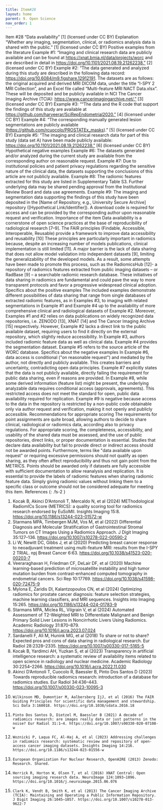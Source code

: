 ```yaml
---
title: Item#28
layout: home
parent: 9. Open Science
nav_order: 1
---
```


Item #28
“Data availability” [1]  (licensed under CC BY)
Explanation
“Whether any imaging, segmentation, clinical, or radiomics analysis data is shared with the public.” [1] (licensed under CC BY)
Positive examples from the literature
Example #1: “Imaging and clinical research data are publicly available and can be found at https://xnat.bmia.nl/data/projects/worc and are described in detail in https://doi.org/10.1101/2021.08.19.21262238.” [2] (licensed under CC BY)
Example #2: “The data generated and analyzed during this study are described in the following data record: https://doi.org/10.6084/m9.figshare.12912191. The datasets are as follows: the original acquired and derived MRI DICOM data, under the title “I-SPY 2 MRI Collection”, and an Excel file called “Multi-feature MRI NACT Data.xlsx”. These will be deposited and be publicly available in NCI The Cancer Imaging Archive (TCIA): https://www.cancerimagingarchive.net/.” [3] (licensed under CC BY)
Example #3: ““The data and the R code that support the findings of this study are available at https://github.com/harveerar/SciRepEndometrial2020.” [4] (licensed under CC BY)
Example #4: “The corresponding manually generated lesion segmentations are publicly available (https://github.com/rcuocolo/PROSTATEx_masks).” [5] (licensed under CC BY)
Example #5: “The imaging and clinical research data for part of this study (data set A) have been made publicly available: https://doi.org/10.1101/2021.08.19.21262238.” [6] (licensed under CC BY)
Hypothetical negative examples
Example #6: The datasets generated and/or analyzed during the current study are available from the corresponding author on reasonable request.
Example #7: Due to institutional policies and patient privacy regulations regarding the sensitive nature of the clinical data, the datasets supporting the conclusions of this article are not publicly available.
Example #8: The radiomic features extracted for this study are listed in Supplementary Table S3. Further underlying data may be shared pending approval from the Institutional Review Board and data use agreements.
Example #9:  The imaging and segmentation data supporting the findings of this study have been deposited in the [Name of Repository, e.g., University Secure Archive] repository ([Hypothetical Link/Identifier]). A download code is required for access and can be provided by the corresponding author upon reasonable request and verification.
Importance of the item 
Data availability is a cornerstone of open science practices at the base of reproducibility of radiological research [7–9]. The FAIR principles (Findable, Accessible, Interoperable, Reusable) provide a framework to improve data accessibility and reusability [10] These principles are particularly important in radiomics because, despite an increasing number of models publications, clinical implementation is still limited [11]. A major barrier is the lack of data sharing that does not allow model validation into independent datasets [9], limiting the generalizability of the developed models. As a result, some attempts have been made to promote this process, such as the RadiomicsHub [12]- a repository of radiomics features extracted from public imaging datasets – or RadBase [9] – a searchable radiomic research database. These initiatives of data sharing in radiomics are fundamental and could pave the way to more transparent protocols and favor a progressive widespread clinical adoption.
Specifics about the positive examples
The included examples demonstrate different possibilities of data sharing that range from single databases of extracted radiomic features, as in Examples #3, to imaging with related segmentations in Example #1 and Example #4 up to the availability of more comprehensive clinical and radiological datasets of Example #2. Moreover, Examples #1 and #2 relies on data publications on widely recognized data repositories, i.e. ZENODO [13], XNAT [14] and The Cancer Imaging Archive [15] respectively. However, Example #2 lacks a direct link to the public available dataset, requiring users to find it directly on the external repository, which slightly reduce accessibility. In Example #3, authors included radiomic feature data as well as clinical data. Example #4 provides the segmentation dataset. Example #5 refers to the source article of the WORC database.
Specifics about the negative examples
In Example #6, data access is conditional ("on reasonable request") and mediated by the author, not directly and publicly available. This creates barriers and uncertainty, contradicting open data principles. Example #7 explicitly states that the data is not publicly available, directly failing the requirement for public data sharing, even if reasons are provided. In Example #8, while some derived information (feature list) might be present, the underlying analyzable data requires conditional access (approvals, agreements). This restricted access does not meet the standard for open, public data availability required for replication. Example #9 is negative because access to the data in the repository is restricted by a non-public code obtainable only via author request and verification, making it not openly and publicly accessible.
Recommendations for appropriate scoring
The requirements for point assignments are quite broad, allowing authors to decide to share clinical, radiological or radiomics data, according also to privacy regulations. For appropriate scoring, the completeness, accessibility, and usability of the shared data must be assessed, and the use of public repositories, direct links, or proper documentation is essential. 
Studies that declare data availability but fail to provide direct or indirect access should not be awarded points. Furthermore, terms like "data available upon request" or requiring excessive permissions should not qualify as open sharing, as they often affect reproducibility and thus not gain point from the METRICS. 
Points should be awarded only if datasets are fully accessible with sufficient documentation to allow reanalysis and replication. 
It is essential to provide the labels of radiomic features when sharing radiomic feature data. Simply giving radiomic values without linking them to a specific class or outcome should not be considered adequate for meeting this item.
References
{: .fs-2 }

1. 	Kocak B, Akinci D’Antonoli T, Mercaldo N, et al (2024) METhodological RadiomICs Score (METRICS): a quality scoring tool for radiomics research endorsed by EuSoMII. Insights Imaging 15:8. https://doi.org/10.1186/s13244-023-01572-w
2. 	Starmans MPA, Timbergen MJM, Vos M, et al (2022) Differential Diagnosis and Molecular Stratification of Gastrointestinal Stromal Tumors on CT Images Using a Radiomics Approach. J Digit Imaging 35:127–136. https://doi.org/10.1007/s10278-022-00590-2
3. 	Li W, Newitt DC, Gibbs J, et al (2020) Predicting breast cancer response to neoadjuvant treatment using multi-feature MRI: results from the I-SPY 2 TRIAL. npj Breast Cancer 6:63. https://doi.org/10.1038/s41523-020-00203-7
4. 	Veeraraghavan H, Friedman CF, DeLair DF, et al (2020) Machine learning-based prediction of microsatellite instability and high tumor mutation burden from contrast-enhanced computed tomography in endometrial cancers. Sci Rep 10:17769. https://doi.org/10.1038/s41598-020-72475-9
5. 	Mylona E, Zaridis DI, Kalantzopoulos CΝ, et al (2024) Optimizing radiomics for prostate cancer diagnosis: feature selection strategies, machine learning classifiers, and MRI sequences. Insights into Imaging 15:265. https://doi.org/10.1186/s13244-024-01783-9
6. 	Starmans MPA, Miclea RL, Vilgrain V, et al (2024) Automated Assessment of T2-Weighted MRI to Differentiate Malignant and Benign Primary Solid Liver Lesions in Noncirrhotic Livers Using Radiomics. Academic Radiology 31:870–879. https://doi.org/10.1016/j.acra.2023.07.024
7. 	Sardanelli F, Alì M, Hunink MG, et al (2018) To share or not to share? Expected pros and cons of data sharing in radiological research. Eur Radiol 28:2328–2335. https://doi.org/10.1007/s00330-017-5165-5
8. 	Kocak B, Yardimci AH, Yuzkan S, et al (2023) Transparency in artificial intelligence research: a systematic review of availability items related to open science in radiology and nuclear medicine. Academic Radiology 30:2254–2266. https://doi.org/10.1016/j.acra.2022.11.030
9. 	Akinci D’Antonoli T, Cuocolo R, Baessler B, Pinto Dos Santos D (2023) Towards reproducible radiomics research: introduction of a database for radiomics studies. Eur Radiol 34:436–443. https://doi.org/10.1007/s00330-023-10095-3
10. 	Wilkinson MD, Dumontier M, Aalbersberg IjJ, et al (2016) The FAIR Guiding Principles for scientific data management and stewardship. Sci Data 3:160018. https://doi.org/10.1038/sdata.2016.18
11. 	Pinto Dos Santos D, Dietzel M, Baessler B (2021) A decade of radiomics research: are images really data or just patterns in the noise? Eur Radiol 31:1–4. https://doi.org/10.1007/s00330-020-07108-w
12. 	Woznicki P, Laqua FC, Al-Haj A, et al (2023) Addressing challenges in radiomics research: systematic review and repository of open-access cancer imaging datasets. Insights Imaging 14:216. https://doi.org/10.1186/s13244-023-01556-w
13. 	European Organization For Nuclear Research, OpenAIRE (2013) Zenodo: Research. Shared.
14. 	Herrick R, Horton W, Olsen T, et al (2016) XNAT Central: Open sourcing imaging research data. NeuroImage 124:1093–1096. https://doi.org/10.1016/j.neuroimage.2015.06.076
15. 	Clark K, Vendt B, Smith K, et al (2013) The Cancer Imaging Archive (TCIA): Maintaining and Operating a Public Information Repository. J Digit Imaging 26:1045–1057. https://doi.org/10.1007/s10278-013-9622-7

